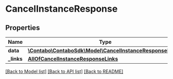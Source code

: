 # CancelInstanceResponse

## Properties
Name | Type | Description | Notes
------------ | ------------- | ------------- | -------------
**data** | [**\Contabo\ContaboSdk\Model\CancelInstanceResponseData[]**](CancelInstanceResponseData.md) |  | 
**_links** | [**AllOfCancelInstanceResponseLinks**](AllOfCancelInstanceResponseLinks.md) |  | 

[[Back to Model list]](../../README.md#documentation-for-models) [[Back to API list]](../../README.md#documentation-for-api-endpoints) [[Back to README]](../../README.md)

